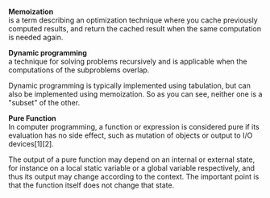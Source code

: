 <b>Memoization</b> 
<br />is a term describing an optimization technique where you cache previously computed results, and return the cached result when the same computation is needed again.

<b>Dynamic programming</b> 
<br />a technique for solving problems recursively and is applicable when the computations of the subproblems overlap.

Dynamic programming is typically implemented using tabulation, but can also be implemented using memoization. So as you can see, neither one is a "subset" of the other.


<b>Pure Function</b>
<br />In computer programming, a function or expression is considered pure if its evaluation has no side effect, such as mutation of objects or output to I/O devices[1][2].

The output of a pure function may depend on an internal or external state, for instance on a local static variable or a global variable respectively, and thus its output may change according to the context. The important point is that the function itself does not change that state.